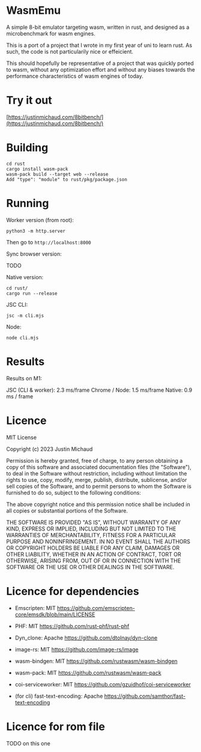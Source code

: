 # WasmEmu

A simple 8-bit emulator targeting wasm, written in rust, and designed as a microbenchmark for wasm engines.

This is a port of a project that I wrote in my first year of uni to learn rust. As such, the code is not particularily nice or effeicient.

This should hopefully be representative of a project that was quickly ported to wasm, without any optimization effort and without any biases towards the performance characteristics of wasm engines of today.

# Try it out

[https://justinmichaud.com/8bitbench/](https://justinmichaud.com/8bitbench/)

# Building

```
cd rust
cargo install wasm-pack
wasm-pack build --target web --release
Add "type": "module" to rust/pkg/package.json
```

# Running

Worker version (from root):

```
python3 -m http.server
```

Then go to `http://localhost:8000`

Sync browser version:

TODO

Native version:

```
cd rust/
cargo run --release
```

JSC CLI:

```
jsc -m cli.mjs
```

Node:

```
node cli.mjs
```

# Results

Results on M1:

JSC (CLI & worker): 2.3 ms/frame
Chrome / Node: 1.5 ms/frame
Native: 0.9 ms / frame

# Licence

MIT License

Copyright (c) 2023 Justin Michaud

Permission is hereby granted, free of charge, to any person obtaining a copy
of this software and associated documentation files (the "Software"), to deal
in the Software without restriction, including without limitation the rights
to use, copy, modify, merge, publish, distribute, sublicense, and/or sell
copies of the Software, and to permit persons to whom the Software is
furnished to do so, subject to the following conditions:

The above copyright notice and this permission notice shall be included in all
copies or substantial portions of the Software.

THE SOFTWARE IS PROVIDED "AS IS", WITHOUT WARRANTY OF ANY KIND, EXPRESS OR
IMPLIED, INCLUDING BUT NOT LIMITED TO THE WARRANTIES OF MERCHANTABILITY,
FITNESS FOR A PARTICULAR PURPOSE AND NONINFRINGEMENT. IN NO EVENT SHALL THE
AUTHORS OR COPYRIGHT HOLDERS BE LIABLE FOR ANY CLAIM, DAMAGES OR OTHER
LIABILITY, WHETHER IN AN ACTION OF CONTRACT, TORT OR OTHERWISE, ARISING FROM,
OUT OF OR IN CONNECTION WITH THE SOFTWARE OR THE USE OR OTHER DEALINGS IN THE
SOFTWARE.

# Licence for dependencies

- Emscripten: MIT https://github.com/emscripten-core/emsdk/blob/main/LICENSE

- PHF: MIT https://github.com/rust-phf/rust-phf

- Dyn_clone: Apache https://github.com/dtolnay/dyn-clone

- image-rs: MIT https://github.com/image-rs/image

- wasm-bindgen: MIT https://github.com/rustwasm/wasm-bindgen

- wasm-pack: MIT https://github.com/rustwasm/wasm-pack

- coi-serviceworker: MIT https://github.com/gzuidhof/coi-serviceworker

- (for cli) fast-text-encoding: Apache https://github.com/samthor/fast-text-encoding

# Licence for rom file

TODO on this one